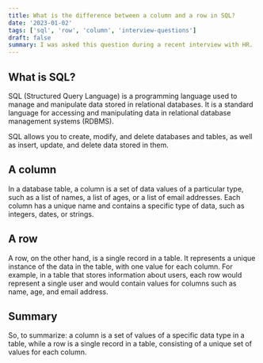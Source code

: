 ```yaml
---
title: What is the difference between a column and a row in SQL?
date: '2023-01-02'
tags: ['sql', 'row', 'column', 'interview-questions']
draft: false
summary: I was asked this question during a recent interview with HR.
---
```


## What is SQL?

SQL (Structured Query Language) is a programming language used to manage and manipulate data stored in relational databases. It is a standard language for accessing and manipulating data in relational database management systems (RDBMS).

SQL allows you to create, modify, and delete databases and tables, as well as insert, update, and delete data stored in them.

## A column

In a database table, a column is a set of data values of a particular type, such as a list of names, a list of ages, or a list of email addresses. Each column has a unique name and contains a specific type of data, such as integers, dates, or strings.

## A row

A row, on the other hand, is a single record in a table. It represents a unique instance of the data in the table, with one value for each column. For example, in a table that stores information about users, each row would represent a single user and would contain values for columns such as name, age, and email address.

## Summary

So, to summarize: a column is a set of values of a specific data type in a table, while a row is a single record in a table, consisting of a unique set of values for each column.
